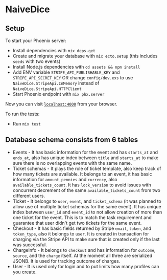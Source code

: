 # NaiveDice

## Setup
To start your Phoenix server:

  * Install dependencies with `mix deps.get`
  * Create and migrate your database with `mix ecto.setup` (this includes `seeds` with two events)
  * Install Node.js dependencies with `cd assets && npm install`
  * Add ENV variable `STRIPE_API_PUBLISHABLE_KEY` and `STRIPE_API_SECRET_KEY` OR change `config/dev.exs` to use `NaiveDice.StripeApi.InMemory`
    instead of `NaiveDice.StripeApi.HTTPClient`
  * Start Phoenix endpoint with `mix phx.server`

Now you can visit [`localhost:4000`](http://localhost:4000) from your browser.

To run the tests:

  * Run `mix test`


## Database schema consists from 6 tables

  * Events - It has basic information for the event and has `starts_at` and `ends_at`,
      also has unique index between `title` and `starts_at` to make sure there is no overlapping events with the same name.
  * Ticket schemas - It plays the role of ticket template, also keep track of how many tickets are available.
      It belongs to an event, it has basic information for `amount_pennies` and `currency`, also `available_tickets_count`.
      It has `lock_version` to avoid issues with concurrent decrement of the same `available_tickets_count` from two different users.
  * Ticket - It belongs to `user`, `event`, and `ticket_schema` (it was planned to allow use of multiple ticket schemas for the same event).
      It has unique index between `user_id` and `event_id` to not allow creation of more than one ticket for the event. This
      is to match the task requirement and guarantee that user didn't get two tickets for the same event.
  * Checkout - It has basic fields returned by Stripe `email`, `token`, and `token_type`, also it belongs to `user`.
      It is created in transaction for charging via the Stripe API to make sure that is created only if the last was successful.
  * ChargeInfo - It belongs to `checkout` and has information for `outcome`, `source`, and the `charge` itself.
      At the moment all three are serialized JSONB. It is used for tracking outcome of charges.
  * User - It is used only for login and to put limits how many profiles can you create.
